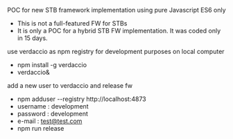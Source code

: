 POC for new STB framework implementation using pure Javascript ES6 only
- This is not a full-featured FW for STBs 
- It is only a POC for a hybrid STB FW implementation. It was coded only in 15 days.

use verdaccio as npm registry for development purposes on local computer
- npm install -g verdaccio
- verdaccio&

add a new user to verdaccio and release fw
- npm adduser --registry http://localhost:4873
- username : development
- password : development
- e-mail   : test@test.com
- npm run release
